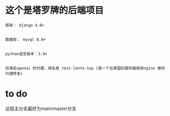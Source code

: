 # 这个是塔罗牌的后端项目
    框架： django 4.0+


    数据库： mysql 8.0+


    python语言版本：3.9+  


    后端走openai 的代理，域名是 test.lente.top (是一个在美国的服务器使用nginx 做的代理转发)

# to do

远程主分支最好为main/master分支